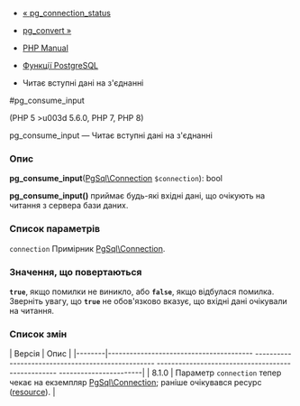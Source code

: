 - [« pg_connection_status](function.pg-connection-status.md)
- [pg_convert »](function.pg-convert.md)

- [PHP Manual](index.md)
- [Функції PostgreSQL](ref.pgsql.md)
- Читає вступні дані на з'єднанні

#pg_consume_input

(PHP 5 \>u003d 5.6.0, PHP 7, PHP 8)

pg_consume_input — Читає вступні дані на з'єднанні

### Опис

**pg_consume_input**([PgSql\Connection](class.pgsql-connection.md)
`$connection`): bool

**pg_consume_input()** приймає будь-які вхідні дані, що очікують на читання
з сервера бази даних.

### Список параметрів

`connection`
Примірник [PgSql\Connection](class.pgsql-connection.md).

### Значення, що повертаються

**`true`**, якщо помилки не виникло, або **`false`**, якщо відбулася
помилка. Зверніть увагу, що **`true`** не обов'язково вказує, що
вхідні дані очікували на читання.

### Список змін

| Версія | Опис |
|--------|---------------------------------------- -------------------------------------------------- -------------------------------------------------- -----------------------|
| 8.1.0 | Параметр `connection` тепер чекає на екземпляр [PgSql\Connection](class.pgsql-connection.md); раніше очікувався ресурс ([resource](language.types.resource.md)). |
